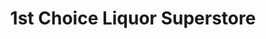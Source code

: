 ---
title: "1st Choice Liquor Superstore"
url: /port-melbourne/1st-choice-liquor-superstore/
shop: alcohol
---